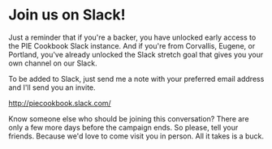# Join us on Slack!

Just a reminder that if you're a backer, you have unlocked early access to the PIE Cookbook Slack instance. And if you're from Corvallis, Eugene, or Portland, you've already unlocked the Slack stretch goal that gives you your own channel on our Slack.

To be added to Slack, just send me a note with your preferred email address and I'll send you an invite.

http://piecookbook.slack.com/ 

Know someone else who should be joining this conversation? There are only a few more days before the campaign ends. So please, tell your friends. Because we'd love to come visit you in person. All it takes is a buck.